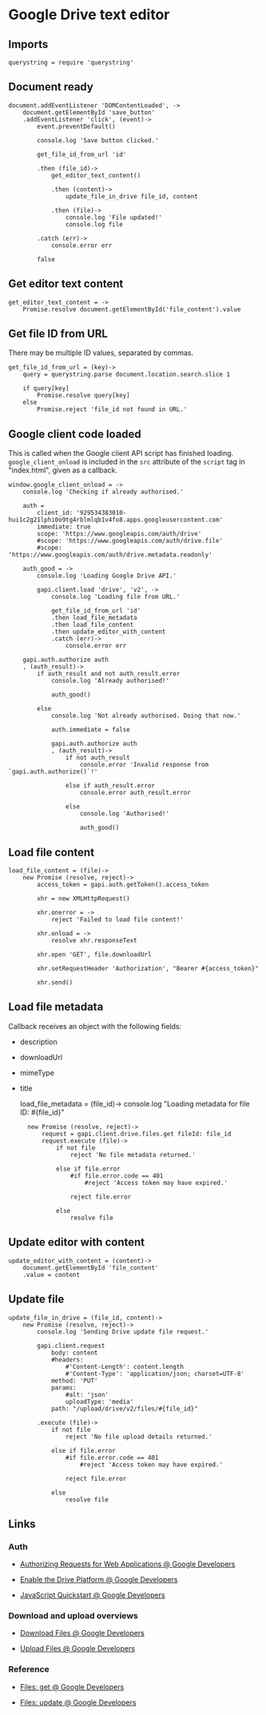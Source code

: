 # Google Drive text editor

## Imports

	querystring = require 'querystring'


## Document ready

	document.addEventListener 'DOMContentLoaded', ->
		document.getElementById 'save_button'
		.addEventListener 'click', (event)->
			event.preventDefault()

			console.log 'Save button clicked.'

			get_file_id_from_url 'id'

			.then (file_id)->
				get_editor_text_content()

				.then (content)->
					update_file_in_drive file_id, content

				.then (file)->
					console.log 'File updated!'
					console.log file

			.catch (err)->
				console.error err

			false


## Get editor text content

	get_editor_text_content = ->
		Promise.resolve document.getElementById('file_content').value


## Get file ID from URL

There may be multiple ID values, separated by commas.

	get_file_id_from_url = (key)->
		query = querystring.parse document.location.search.slice 1

		if query[key]
			Promise.resolve query[key]
		else
			Promise.reject 'file_id not found in URL.'


## Google client code loaded

This is called when the Google client API script has finished loading.
`google_client_onload` is included in the `src` attribute of the `script` tag in "index.html", given as a callback.

	window.google_client_onload = ->
		console.log 'Checking if already authorised.'

		auth =
			client_id: '929534383010-hui1c2g21lphi0o9tg4rblmlqb1v4fo8.apps.googleusercontent.com'
			immediate: true
			scope: 'https://www.googleapis.com/auth/drive'
			#scope: 'https://www.googleapis.com/auth/drive.file'
			#scope: 'https://www.googleapis.com/auth/drive.metadata.readonly'

		auth_good = ->
			console.log 'Loading Google Drive API.'

			gapi.client.load 'drive', 'v2', ->
				console.log 'Loading file from URL.'

				get_file_id_from_url 'id'
				.then load_file_metadata
				.then load_file_content
				.then update_editor_with_content
				.catch (err)->
					console.error err

		gapi.auth.authorize auth
		, (auth_result)->
			if auth_result and not auth_result.error
				console.log 'Already authorised!'

				auth_good()

			else
				console.log 'Not already authorised. Doing that now.'

				auth.immediate = false

				gapi.auth.authorize auth
				, (auth_result)->
					if not auth_result
						console.error 'Invalid response from `gapi.auth.authorize()`!'

					else if auth_result.error
						console.error auth_result.error

					else
						console.log 'Authorised!'

						auth_good()


## Load file content

	load_file_content = (file)->
		new Promise (resolve, reject)->
			access_token = gapi.auth.getToken().access_token

			xhr = new XMLHttpRequest()

			xhr.onerror = ->
				reject 'Failed to load file content!'

			xhr.onload = ->
				resolve xhr.responseText

			xhr.open 'GET', file.downloadUrl

			xhr.setRequestHeader 'Authorization', "Bearer #{access_token}"

			xhr.send()


## Load file metadata

Callback receives an object with the following fields:

- description

- downloadUrl

- mimeType

- title

	load_file_metadata = (file_id)->
		console.log "Loading metadata for file ID: #{file_id}"

		new Promise (resolve, reject)->
			request = gapi.client.drive.files.get fileId: file_id
			request.execute (file)->
				if not file
					reject 'No file metadata returned.'

				else if file.error
					#if file.error.code == 401
						#reject 'Access token may have expired.'

					reject file.error

				else
					resolve file


## Update editor with content

	update_editor_with_content = (content)->
		document.getElementById 'file_content'
		.value = content


## Update file

	update_file_in_drive = (file_id, content)->
		new Promise (resolve, reject)->
			console.log 'Sending Drive update file request.'

			gapi.client.request
				body: content
				#headers:
					#'Content-Length': content.length
					#'Content-Type': 'application/json; charset=UTF-8'
				method: 'PUT'
				params:
					#alt: 'json'
					uploadType: 'media'
				path: "/upload/drive/v2/files/#{file_id}"

			.execute (file)->
				if not file
					reject 'No file upload details returned.'

				else if file.error
					#if file.error.code == 401
						#reject 'Access token may have expired.'

					reject file.error

				else
					resolve file


## Links

### Auth

- [Authorizing Requests for Web Applications @ Google Developers](https://developers.google.com/drive/web/auth/web-client)

- [Enable the Drive Platform @ Google Developers](https://developers.google.com/drive/web/enable-sdk)

- [JavaScript Quickstart @ Google Developers](https://developers.google.com/drive/web/quickstart/js)


### Download and upload overviews

- [Download Files @ Google Developers](https://developers.google.com/drive/web/manage-downloads)

- [Upload Files @ Google Developers](https://developers.google.com/drive/web/manage-uploads)


### Reference

- [Files: get @ Google Developers](https://developers.google.com/drive/v2/reference/files/get)

- [Files: update @ Google Developers](https://developers.google.com/drive/v2/reference/files/update)
